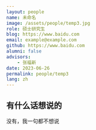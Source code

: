 ```yaml
---
layout: people
name: 未命名
image: /assets/people/temp3.jpg
role: 硕士研究生
blog: https://www.baidu.com
email: example@example.com
github: https://www.baidu.com
alumni: false
advisors:
    - 张福新
date: 2023-06-26
permalink: people/temp3
lang: zh
---
```


## 有什么话想说的

没有，我一句都不想说
